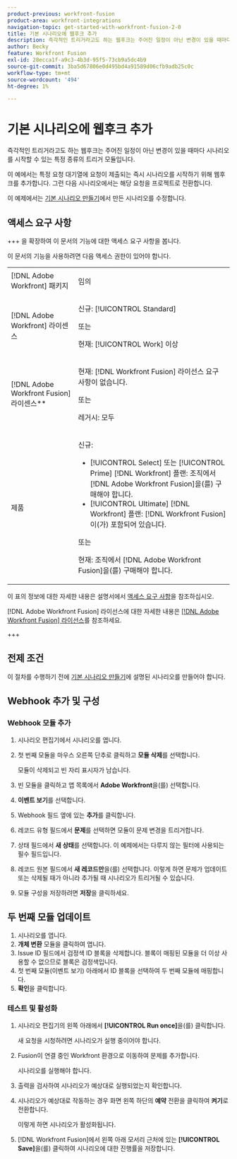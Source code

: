 ```yaml
---
product-previous: workfront-fusion
product-area: workfront-integrations
navigation-topic: get-started-with-workfront-fusion-2-0
title: 기본 시나리오에 웹후크 추가
description: 즉각적인 트리거라고도 하는 웹후크는 주어진 일정이 아닌 변경이 있을 때마다 시나리오를 시작할 수 있는 특정 종류의 트리거 모듈입니다.
author: Becky
feature: Workfront Fusion
exl-id: 28ecca1f-a9c3-4b3d-95f5-73cb9a5dc4b9
source-git-commit: 3ba5d67806e0d495bd4a91589d06cfb9adb25c0c
workflow-type: tm+mt
source-wordcount: '494'
ht-degree: 1%

---
```


# 기본 시나리오에 웹후크 추가

즉각적인 트리거라고도 하는 웹후크는 주어진 일정이 아닌 변경이 있을 때마다 시나리오를 시작할 수 있는 특정 종류의 트리거 모듈입니다.

이 예에서는 특정 요청 대기열에 요청이 제출되는 즉시 시나리오를 시작하기 위해 웹후크를 추가합니다. 그런 다음 시나리오에서는 해당 요청을 프로젝트로 전환합니다.

이 예제에서는 [기본 시나리오 만들기](/help/workfront-fusion/build-practice-scenarios/create-basic-scenario.md)에서 만든 시나리오를 수정합니다.

## 액세스 요구 사항

+++ 을 확장하여 이 문서의 기능에 대한 액세스 요구 사항을 봅니다.

이 문서의 기능을 사용하려면 다음 액세스 권한이 있어야 합니다.

<table style="table-layout:auto">
 <col> 
 <col> 
 <tbody> 
  <tr> 
   <td role="rowheader">[!DNL Adobe Workfront] 패키지</td> 
   <td> <p>임의</p> </td> 
  </tr> 
  <tr data-mc-conditions=""> 
   <td role="rowheader">[!DNL Adobe Workfront] 라이센스</td> 
   <td> <p>신규: [!UICONTROL Standard]</p><p>또는</p><p>현재: [!UICONTROL Work] 이상</p> </td> 
  </tr> 
  <tr> 
   <td role="rowheader">[!DNL Adobe Workfront Fusion] 라이센스**</td> 
   <td>
   <p>현재: [!DNL Workfront Fusion] 라이선스 요구 사항이 없습니다.</p>
   <p>또는</p>
   <p>레거시: 모두 </p>
   </td> 
  </tr> 
  <tr> 
   <td role="rowheader">제품</td> 
   <td>
   <p>신규:</p> <ul><li>[!UICONTROL Select] 또는 [!UICONTROL Prime] [!DNL Workfront] 플랜: 조직에서 [!DNL Adobe Workfront Fusion]을(를) 구매해야 합니다.</li><li>[!UICONTROL Ultimate] [!DNL Workfront] 플랜: [!DNL Workfront Fusion]이(가) 포함되어 있습니다.</li></ul>
   <p>또는</p>
   <p>현재: 조직에서 [!DNL Adobe Workfront Fusion]을(를) 구매해야 합니다.</p>
   </td> 
  </tr>
 </tbody> 
</table>

이 표의 정보에 대한 자세한 내용은 설명서에서 [액세스 요구 사항](/help/workfront-fusion/references/licenses-and-roles/access-level-requirements-in-documentation.md)을 참조하십시오.

[!DNL Adobe Workfront Fusion] 라이선스에 대한 자세한 내용은 [[!DNL Adobe Workfront Fusion] 라이선스](/help/workfront-fusion/set-up-and-manage-workfront-fusion/licensing-operations-overview/license-automation-vs-integration.md)를 참조하세요.

+++

## 전제 조건

이 절차를 수행하기 전에 [기본 시나리오 만들기](/help/workfront-fusion/build-practice-scenarios/create-basic-scenario.md)에 설명된 시나리오를 만들어야 합니다.

## Webhook 추가 및 구성


### Webhook 모듈 추가

1. 시나리오 편집기에서 시나리오를 엽니다.
1. 첫 번째 모듈을 마우스 오른쪽 단추로 클릭하고 **모듈 삭제**&#x200B;를 선택합니다.

   모듈이 삭제되고 빈 자리 표시자가 남습니다.

1. 빈 모듈을 클릭하고 앱 목록에서 **Adobe Workfront**&#x200B;을(를) 선택합니다.
1. **이벤트 보기**&#x200B;를 선택합니다.
1. Webhook 필드 옆에 있는 **추가**&#x200B;를 클릭합니다.
1. 레코드 유형 필드에서 **문제**&#x200B;를 선택하면 모듈이 문제 변경을 트리거합니다.
1. 상태 필드에서 **새 상태**&#x200B;를 선택합니다. 이 예제에서는 다루지 않는 필터에 사용되는 필수 필드입니다.
1. 레코드 원본 필드에서 **새 레코드만**&#x200B;을(를) 선택합니다. 이렇게 하면 문제가 업데이트 또는 삭제될 때가 아니라 추가될 때 시나리오가 트리거될 수 있습니다.
1. 모듈 구성을 저장하려면 **저장**&#x200B;을 클릭하세요.

## 두 번째 모듈 업데이트

1. 시나리오를 엽니다.
1. **개체 변환** 모듈을 클릭하여 엽니다.
1. Issue ID 필드에서 검정색 ID 블록을 삭제합니다. 블록이 매핑된 모듈을 더 이상 사용할 수 없으므로 블록은 검정색입니다.
1. 첫 번째 모듈(이벤트 보기) 아래에서 ID 블록을 선택하여 두 번째 모듈에 매핑합니다.
1. **확인**&#x200B;을 클릭합니다.



### 테스트 및 활성화

1. 시나리오 편집기의 왼쪽 아래에서 **[!UICONTROL Run once]**&#x200B;을(를) 클릭합니다.

   새 요청을 시청하려면 시나리오가 실행 중이어야 합니다.
1. Fusion이 연결 중인 Workfront 환경으로 이동하여 문제를 추가합니다.

   시나리오를 실행해야 합니다.
1. 출력을 검사하여 시나리오가 예상대로 실행되었는지 확인합니다.
1. 시나리오가 예상대로 작동하는 경우 화면 왼쪽 하단의 **예약** 전환을 클릭하여 **켜기**&#x200B;로 전환합니다.

   이렇게 하면 시나리오가 활성화됩니다.
1. [!DNL Workfront Fusion]에서 왼쪽 아래 모서리 근처에 있는 **[!UICONTROL Save]**&#x200B;을(를) 클릭하여 시나리오에 대한 진행률을 저장합니다.
